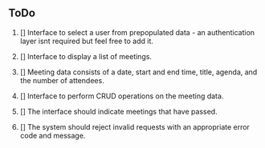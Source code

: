 
## ToDo

1. [] Interface to select a user from prepopulated data - an authentication layer isnt required but feel free to add it.

2. [] Interface to display a list of meetings.

3. [] Meeting data consists of a date, start and end time, title, agenda, and the number of attendees.

4. [] Interface to perform CRUD operations on the meeting data.

5. [] The interface should indicate meetings that have passed.

6. [] The system should reject invalid requests with an appropriate error code and message.